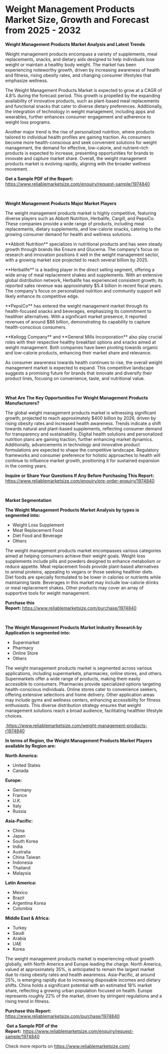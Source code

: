 <p><h1>Weight Management Products Market Size, Growth and Forecast from 2025 - 2032</h1></p><p><strong>Weight Management Products Market Analysis and Latest Trends</strong></p>
<p><p>Weight management products encompass a variety of supplements, meal replacements, snacks, and dietary aids designed to help individuals lose weight or maintain a healthy body weight. The market has been experiencing noteworthy growth, driven by increasing awareness of health and fitness, rising obesity rates, and changing consumer lifestyles that emphasize wellness.</p><p>The Weight Management Products Market is expected to grow at a CAGR of 4.8% during the forecast period. This growth is propelled by the expanding availability of innovative products, such as plant-based meal replacements and functional snacks that cater to diverse dietary preferences. Additionally, the integration of technology in weight management, including apps and wearables, further enhances consumer engagement and adherence to weight loss programs.</p><p>Another major trend is the rise of personalized nutrition, where products tailored to individual health profiles are gaining traction. As consumers become more health-conscious and seek convenient solutions for weight management, the demand for effective, low-calorie, and nutrient-rich products is expected to increase, presenting opportunities for brands to innovate and capture market share. Overall, the weight management products market is evolving rapidly, aligning with the broader wellness movement.</p></p>
<p><strong>Get a Sample PDF of the Report:&nbsp;</strong> <a href="https://www.reliablemarketsize.com/enquiry/request-sample/1974840?utm_campaign=1131&utm_medium=2&utm_source=Github&utm_content=ia&utm_term=08022025&utm_id=weight-management-products">https://www.reliablemarketsize.com/enquiry/request-sample/1974840</a></p>
<p>&nbsp;</p>
<p><strong>Weight Management Products Major Market Players</strong></p>
<p><p>The weight management products market is highly competitive, featuring diverse players such as Abbott Nutrition, Herbalife, Cargill, and PepsiCo. These companies provide a wide range of products, including meal replacements, dietary supplements, and low-calorie snacks, catering to the growing consumer demand for health and wellness solutions.</p><p>**Abbott Nutrition** specializes in nutritional products and has seen steady growth through brands like Ensure and Glucerna. The company's focus on research and innovation positions it well in the weight management sector, with a growing market size projected to reach several billion by 2025.</p><p>**Herbalife** is a leading player in the direct selling segment, offering a wide array of meal replacement shakes and supplements. With an extensive global distribution network, Herbalife has experienced consistent growth; its reported sales revenue was approximately $5.4 billion in recent fiscal years. The company's focus on personalized nutrition and community support will likely enhance its competitive edge.</p><p>**PepsiCo** has entered the weight management market through its health-focused snacks and beverages, emphasizing its commitment to healthier alternatives. With a significant market presence, it reported revenues of around $86 billion, demonstrating its capability to capture health-conscious consumers.</p><p>**Kellogg Company** and **General Mills Incorporation** also play crucial roles with their respective healthy breakfast options and snacks aimed at weight management. Both companies have been pivoting towards organic and low-calorie products, enhancing their market share and relevance.</p><p>As consumer awareness towards health continues to rise, the overall weight management market is expected to expand. This competitive landscape suggests a promising future for brands that innovate and diversify their product lines, focusing on convenience, taste, and nutritional value.</p></p>
<p>&nbsp;</p>
<p><strong>What Are The Key Opportunities For Weight Management Products Manufacturers?</strong></p>
<p><p>The global weight management products market is witnessing significant growth, projected to reach approximately $400 billion by 2026, driven by rising obesity rates and increased health awareness. Trends indicate a shift towards natural and plant-based supplements, reflecting consumer demand for transparency and sustainability. Digital health solutions and personalized nutrition plans are gaining traction, further enhancing market dynamics. Additionally, advancements in technology and innovative product formulations are expected to shape the competitive landscape. Regulatory frameworks and consumer preference for holistic approaches to health will continue to influence market growth, positioning it for sustained expansion in the coming years.</p></p>
<p><strong>Inquire or Share Your Questions If Any Before Purchasing This Report:</strong> <a href="https://www.reliablemarketsize.com/enquiry/pre-order-enquiry/1974840?utm_campaign=1131&utm_medium=2&utm_source=Github&utm_content=ia&utm_term=08022025&utm_id=weight-management-products">https://www.reliablemarketsize.com/enquiry/pre-order-enquiry/1974840</a></p>
<p>&nbsp;</p>
<p><strong>Market Segmentation</strong></p>
<p><strong>The Weight Management Products Market Analysis by types is segmented into:</strong></p>
<p><ul><li>Weight Loss Supplement</li><li>Meat Replacement Food</li><li>Diet Food and Beverage</li><li>Others</li></ul></p>
<p><p>The weight management products market encompasses various categories aimed at helping consumers achieve their weight goals. Weight loss supplements include pills and powders designed to enhance metabolism or reduce appetite. Meat replacement foods provide plant-based alternatives to animal proteins, appealing to vegans or those seeking healthier diets. Diet foods are specially formulated to be lower in calories or nutrients while maintaining taste. Beverages in this market may include low-calorie drinks or meal replacement shakes. Other products may cover an array of supportive tools for weight management.</p></p>
<p><strong>Purchase this Report:&nbsp;</strong><a href="https://www.reliablemarketsize.com/purchase/1974840?utm_campaign=1131&utm_medium=2&utm_source=Github&utm_content=ia&utm_term=08022025&utm_id=weight-management-products">https://www.reliablemarketsize.com/purchase/1974840</a></p>
<p>&nbsp;</p>
<p><strong>The Weight Management Products Market Industry Research by Application is segmented into:</strong></p>
<p><ul><li>Supermarket</li><li>Pharmacy</li><li>Online Store</li><li>Others</li></ul></p>
<p><p>The weight management products market is segmented across various applications, including supermarkets, pharmacies, online stores, and others. Supermarkets offer a wide range of products, making them easily accessible to consumers. Pharmacies provide specialized options targeting health-conscious individuals. Online stores cater to convenience seekers, offering extensive selections and home delivery. Other application areas may include gyms and wellness centers, enhancing accessibility for fitness enthusiasts. This diverse distribution strategy ensures that weight management solutions reach a broad audience, facilitating healthier lifestyle choices.</p></p>
<p><a href="https://www.reliablemarketsize.com/weight-management-products-r1974840?utm_campaign=1131&utm_medium=2&utm_source=Github&utm_content=ia&utm_term=08022025&utm_id=weight-management-products">&nbsp;https://www.reliablemarketsize.com/weight-management-products-r1974840</a></p>
<p><strong>In terms of Region, the Weight Management Products Market Players available by Region are:</strong></p>
<p>
    <p> <strong> North America: </strong>
        <ul>
            <li>United States</li>
            <li>Canada</li>
        </ul>
        </p> 
    <p> <strong> Europe: </strong>
        <ul>
            <li>Germany</li>
            <li>France</li>
            <li>U.K.</li>
            <li>Italy</li>
            <li>Russia</li>
        </ul>
        </p> 
    <p> <strong> Asia-Pacific: </strong>
        <ul>
            <li>China</li>
            <li>Japan</li>
            <li>South Korea</li>
            <li>India</li>
            <li>Australia</li>
            <li>China Taiwan</li>
            <li>Indonesia</li>
            <li>Thailand</li>
            <li>Malaysia</li>
        </ul>
        </p> 
    <p> <strong> Latin America: </strong>
        <ul>
            <li>Mexico</li>
            <li>Brazil</li>
            <li>Argentina Korea</li>
            <li>Colombia</li>
        </ul>
        </p> 
    <p> <strong> Middle East & Africa: </strong>
        <ul>
            <li>Turkey</li>
            <li>Saudi</li>
            <li>Arabia</li>
            <li>UAE</li>
            <li>Korea</li>
        </ul>
    </p>
    </p>
<p><p>The weight management products market is experiencing robust growth globally, with North America and Europe leading the charge. North America, valued at approximately 35%, is anticipated to remain the largest market due to rising obesity rates and health awareness. Asia-Pacific, at around 25%, is emerging rapidly due to increasing disposable incomes and dietary shifts. China holds a significant potential with an estimated 18% market share, reflecting a growing urban population focused on health. Europe represents roughly 22% of the market, driven by stringent regulations and a rising trend in fitness.</p></p>
<p><strong>Purchase this Report: </strong><a href="https://www.reliablemarketsize.com/purchase/1974840?utm_campaign=1131&utm_medium=2&utm_source=Github&utm_content=ia&utm_term=08022025&utm_id=weight-management-products">https://www.reliablemarketsize.com/purchase/1974840</a></p>
<p>&nbsp;<strong>Get a Sample PDF of the Report:&nbsp;&nbsp;</strong><a href="https://www.reliablemarketsize.com/enquiry/request-sample/1974840?utm_campaign=1131&utm_medium=2&utm_source=Github&utm_content=ia&utm_term=08022025&utm_id=weight-management-products">https://www.reliablemarketsize.com/enquiry/request-sample/1974840</a></p>
<p><strong></strong></p>
<p>Check more reports on <a href="https://www.reliablemarketsize.com/?utm_campaign=1131&utm_medium=2&utm_source=Github&utm_content=ia&utm_term=08022025&utm_id=weight-management-products">https://www.reliablemarketsize.com/</a></p>